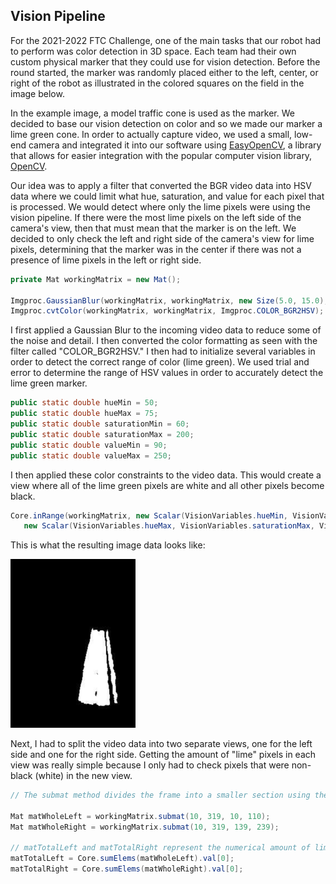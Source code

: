 ## Vision Pipeline

For the 2021-2022 FTC Challenge, one of the main tasks that our robot had to perform was color detection in 3D space.
Each team had their own custom physical marker that they could use for vision detection. Before the round started, the marker was randomly placed either to the left, center, or right of the robot as illustrated in the colored squares on the field in the image below.

In the example image, a model traffic cone is used as the marker. We decided to base our vision detection on color and so we made our marker a lime green cone. In order to actually capture video, we used a small, low-end camera and integrated it into our software using [EasyOpenCV](https://github.com/OpenFTC/EasyOpenCV), a library that allows for easier integration with the popular computer vision library, [OpenCV](https://opencv.org/). 

Our idea was to apply a filter that converted the BGR video data into HSV data where we could limit what hue, saturation, and value for each pixel that is processed. We would detect where only the lime pixels were using the vision pipeline. If there were the most lime pixels on the left side of the camera's view, then that must mean that the marker is on the left. We decided to only check the left and right side of the camera's view for lime pixels, determining that the marker was in the center if there was not a presence of lime pixels in the left or right side.


```java
private Mat workingMatrix = new Mat();

Imgproc.GaussianBlur(workingMatrix, workingMatrix, new Size(5.0, 15.0), 0.00);
Imgproc.cvtColor(workingMatrix, workingMatrix, Imgproc.COLOR_BGR2HSV);
```

I first applied a Gaussian Blur to the incoming video data to reduce some of the noise and detail. I then converted the color formatting as seen with the 
filter called "COLOR_BGR2HSV." I then had to initialize several variables in order to detect the correct range of color (lime green). We used trial and error to determine the range of HSV values in order to accurately detect the lime green marker.

```java
public static double hueMin = 50;
public static double hueMax = 75;
public static double saturationMin = 60;
public static double saturationMax = 200;
public static double valueMin = 90;
public static double valueMax = 250;
```
I then applied these color constraints to the video data. This would create a view where all of the lime green pixels are white and all other pixels become black. 
```java
Core.inRange(workingMatrix, new Scalar(VisionVariables.hueMin, VisionVariables.saturationMin, VisionVariables.valueMin),
   new Scalar(VisionVariables.hueMax, VisionVariables.saturationMax, VisionVariables.valueMax), workingMatrix);
```
This is what the resulting image data looks like:
<p align="left">
  <img src="./Media/FilteredImage.png" alt="Filtered Image Output" width="200">
</p>

Next, I had to split the video data into two separate views, one for the left side and one for the right side. Getting the amount of "lime" pixels in each view was really simple because I only had to check pixels that were non-black (white) in the new view.
```java
// The submat method divides the frame into a smaller section using the paramters (rowStart, rowEnd, colStart, colEnd)

Mat matWholeLeft = workingMatrix.submat(10, 319, 10, 110);
Mat matWholeRight = workingMatrix.submat(10, 319, 139, 239);

// matTotalLeft and matTotalRight represent the numerical amount of lime pixels in each side of the camera's view
matTotalLeft = Core.sumElems(matWholeLeft).val[0];
matTotalRight = Core.sumElems(matWholeRight).val[0];

```
